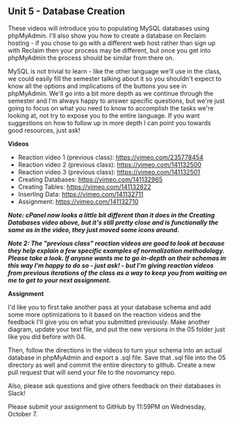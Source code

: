 ## Unit 5 - Database Creation

These videos will introduce you to populating MySQL databases using phpMyAdmin. I'll also show you how to create a database on Reclaim hosting - if you chose to go with a different web host rather than sign up with Reclaim then your process may be different, but once you get into phpMyAdmin the process should be similar from there on.

MySQL is not trivial to learn - like the other language we'll use in the class, we could easily fill the semester talking about it so you shouldn't expect to know all the options and implications of the buttons you see in phpMyAdmin. We'll go into a bit more depth as we continue through the semester and I'm always happy to answer specific questions, but we're just going to focus on what you need to know to accomplish the tasks we're looking at, not try to expose you to the entire language. If you want suggestions on how to follow up in more depth I can point you towards good resources, just ask!

**Videos**

- Reaction video 1 (previous class): <https://vimeo.com/235778454>
- Reaction video 2 (previous class): <https://vimeo.com/141132500>
- Reaction video 3 (previous class): <https://vimeo.com/141132501>
- Creating Databases: <https://vimeo.com/141132965>
- Creating Tables: <https://vimeo.com/141132822>
- Inserting Data: <https://vimeo.com/141132711>
- Assignment: <https://vimeo.com/141132710>

***Note: cPanel now looks a little bit different than it does in the Creating Databases video above, but it's still pretty close and is functionally the same as in the video, they just moved some icons around.***

***Note 2: The "previous class" reaction videos are good to look at because they help explain a few specific examples of normalization methodology. Please take a look. If anyone wants me to go in-depth on their schemas in this way I'm happy to do so - just ask! - but I'm giving reaction videos from previous iterations of the class as a way to keep you from waiting on me to get to your next assignment.***

**Assignment**

I'd like you to first take another pass at your database schema and add some more optimizations to it based on the reaction videos and the feedback I'll give you on what you submitted previously. Make another diagram, update your text file, and put the new versions in the 05 folder just like you did before with 04.

Then, follow the directions in the videos to turn your schema into an actual database in phpMyAdmin and export a .sql file. Save that .sql file into the 05 directory as well and commit the entire directory to github. Create a new pull request that will send your file to the novomancy repo.

Also, please ask questions and give others feedback on their databases in Slack!

Please submit your assignment to GitHub by 11:59PM on Wednesday, October 7.